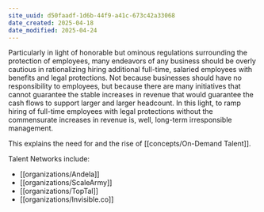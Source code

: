 ```yaml
---
site_uuid: d50faadf-1d6b-44f9-a41c-673c42a33068
date_created: 2025-04-18
date_modified: 2025-04-24
---
```




Particularly in light of honorable but ominous regulations surrounding the protection of employees, many endeavors of any business should be overly cautious in rationalizing hiring additional full-time, salaried employees with benefits and legal protections. Not because businesses should have no responsibility to employees, but because there are many initiatives that cannot guarantee the stable increases in revenue that would guarantee the cash flows to support larger and larger headcount. In this light, to ramp hiring of full-time employees with legal protections without the commensurate increases in revenue is, well, long-term irresponsible management. 

This explains the need for and the rise of [[concepts/On-Demand Talent]]. 

Talent Networks include:
- [[organizations/Andela]]
- [[organizations/ScaleArmy]]
- [[organizations/TopTal]]
- [[organizations/Invisible.co]]








